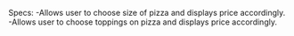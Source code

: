 Specs:
  -Allows user to choose size of pizza and displays price accordingly.
  -Allows user to choose toppings on pizza and displays price accordingly.
